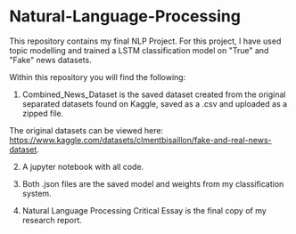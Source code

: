 # Natural-Language-Processing

This repository contains my final NLP Project. For this project, I have used topic modelling and trained a LSTM classification model on "True" and "Fake" news datasets. 

Within this repository you will find the following:

1. Combined_News_Dataset is the saved dataset created from the original separated datasets found on Kaggle, saved as a .csv and uploaded as a zipped file. 

The original datasets can be viewed here: https://www.kaggle.com/datasets/clmentbisaillon/fake-and-real-news-dataset. 

2. A jupyter notebook with all code. 

3. Both .json files are the saved model and weights from my classification system. 

4. Natural Language Processing Critical Essay is the final copy of my research report. 
